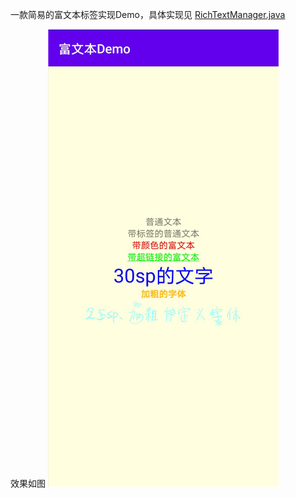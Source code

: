 一款简易的富文本标签实现Demo，具体实现见 [RichTextManager.java](./richtext/src/main/java/com/littlejie/richtext/RichTextManager.java)

效果如图
![demo](demo.jpg)
